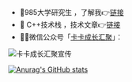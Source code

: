 - 🧐985大学研究生 ，了解我👉[链接](https://mp.weixin.qq.com/s/7g-udFr5KpgzbG0ly7IExw)
- 🤞 C++技术栈 ，技术文章👉[链接](https://mp.weixin.qq.com/s/nar9tAnjRjiTh8PMANz_EA)
- 🤝🏻微信公众号「[卡卡成长汇聚](https://fastly.jsdelivr.net/gh/CARLOSGP2021/myFigures/img/202203291453021.png)」：

![卡卡成长汇聚宣传](https://cdn.jsdelivr.net/gh/CARLOSGP2021/myFigures/img/202205282027513.gif)

[![Anurag's GitHub stats](https://github-readme-stats.vercel.app/api?username=CARLOSGP2021)](https://github.com/anuraghazra/github-readme-stats)